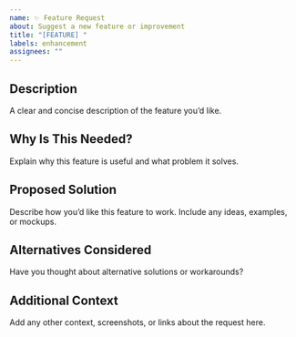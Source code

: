 ```yaml
---
name: ✨ Feature Request
about: Suggest a new feature or improvement
title: "[FEATURE] "
labels: enhancement
assignees: ""
---
```


## Description

A clear and concise description of the feature you’d like.

## Why Is This Needed?

Explain why this feature is useful and what problem it solves.

## Proposed Solution

Describe how you’d like this feature to work. Include any ideas, examples, or mockups.

## Alternatives Considered

Have you thought about alternative solutions or workarounds?

## Additional Context

Add any other context, screenshots, or links about the request here.
